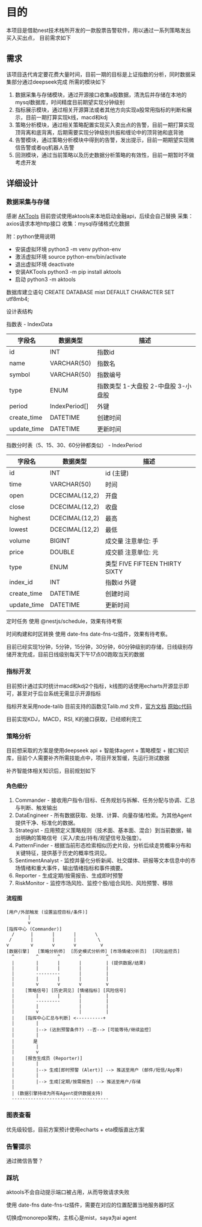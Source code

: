 # 目的

本项目是借助nest技术栈所开发的一款股票告警软件，用以通过一系列策略发出买入买出点，
目前需求如下

## 需求

该项目迭代肯定要花费大量时间，目前一期的目标是上证指数的分析，同时数据采集部分通过deepseek完成
所需的模块如下

1. 数据采集与存储模块，通过开源接口收集a股数据，清洗后并存储在本地的mysql数据库，时间精度目前期望实现分钟级别
2. 指标展示模块，通过相关开源算法或者其他方向实现a股常用指标的判断和展示，目前一期打算实现k线，macd和kdj
3. 策略分析模块，通过相关策略配置实现买入卖出点的告警，目前一期打算实现顶背离和底背离，后期需要实现分钟级别共振和缠论中的顶背驰和底背驰
4. 告警模块，通过策略分析模块中得到的告警，发出提示，目前一期期望实现微信告警或者qq机器人告警
5. 回测模块，通过当前策略以及历史数据分析策略的有效性，目前一期暂时不做考虑开发

## 详细设计

### 数据采集与存储

感谢 [AKTools](https://aktools.akfamily.xyz/#fastapi) 目前尝试使用aktools来本地启动金融api，后续会自己替换
采集：axios请求本地http接口
收集：mysql存储格式化数据

附：python使用说明

- 安装虚拟环境
  python3 -m venv python-env
- 激活虚拟环境
  source python-env/bin/activate
- 退出虚拟环境
  deactivate
- 安装AKTools
  python3 -m pip install aktools
- 启动
  python3 -m aktools

数据库建立语句 CREATE DATABASE mist DEFAULT CHARACTER SET utf8mb4;

设计表结构

指数表 - IndexData

| 字段名      | 数据类型      | 描述                                |
| ----------- | ------------- | ----------------------------------- |
| id          | INT           | 指数id                              |
| name        | VARCHAR(50)   | 指数名                              |
| symbol      | VARCHAR(50)   | 指数编号                            |
| type        | ENUM          | 指数类型 1-大盘股 2-中盘股 3-小盘股 |
| period      | IndexPeriod[] | 外键                                |
| create_time | DATETIME      | 创建时间                            |
| update_time | DATETIME      | 更新时间                            |

指数分时表（5、15、30、60分钟都类似） - IndexPeriod

| 字段名      | 数据类型       | 描述                           |
| ----------- | -------------- | ------------------------------ |
| id          | INT            | id (主键)                      |
| time        | VARCHAR(50)    | 时间                           |
| open        | DCECIMAL(12,2) | 开盘                           |
| close       | DCECIMAL(12,2) | 收盘                           |
| highest     | DCECIMAL(12,2) | 最高                           |
| lowest      | DCECIMAL(12,2) | 最低                           |
| volume      | BIGINT         | 成交量 注意单位: 手            |
| price       | DOUBLE         | 成交额 注意单位: 元            |
| type        | ENUM           | 类型 FIVE FIFTEEN THIRTY SIXTY |
| index_id    | INT            | 指数id 外键                    |
| create_time | DATETIME       | 创建时间                       |
| update_time | DATETIME       | 更新时间                       |

<!-- | vibration     | DCECIMAL(12,2) | 振幅          这两个指标不一定有                 |
| turnover_rate | DOUBLE         | 换手率                         | -->

定时任务 使用 @nestjs/schedule，效果有待考察

时间构建和时区转换 使用 date-fns date-fns-tz插件，效果有待考察。

目前已经实现1分钟，5分钟，15分钟，30分钟，60分钟级别的存储，日线级别存储开发完成，目前日线级别每天下午17点00跑取当天的数据

### 指标开发

目前预计通过实时统计macd和kdj2个指标，k线图的话使用echarts开源显示即可，甚至对于后台系统无需显示开源指标

指标开发采用node-talib 目前支持的函数见Talib.md 文件，[官方文档](https://github.com/oransel/node-talib) [原始c代码](https://ta-lib.org/)

目前实现KDJ，MACD，RSI, K的接口获取，已经顺利完工

### 策略分析

目前想采取的方案是使用deepseek api + 智能体agent + 策略模型 + 接口知识库，目前个人需要补齐所需技能点中，项目开发暂缓，先运行测试数据

补齐智能体相关知识后，目前规划如下

#### 角色细分

1. Commander - 接收用户指令/目标、任务规划与拆解、任务分配与协调、汇总与判断、触发输出
2. DataEngineer - 所有数据获取、处理、计算、向量存储/检索。为其他Agent提供干净、标准化的数据。
3. Strategist -  应用预定义策略规则（技术面、基本面、混合）到当前数据，输出明确的策略信号（买入/卖出/持有/观望信号及强度）。
4. PatternFinder - 根据当前形态检索相似历史片段，分析后续走势概率分布和关键特征，提供基于历史的概率性洞见。
5. SentimentAnalyst - 监控并量化分析新闻、社交媒体、研报等文本信息中的市场情绪和重大事件，输出情绪指标和事件摘要。
6. Reporter - 生成定期/按需报告、生成即时预警
7. RiskMonitor - 监控市场风险、监控个股/组合风险、风险预警、移除

#### 流程图
```text
[用户/外部触发 (设置监控目标/条件)]
        |
        v
[指挥中心 (Commander)]
  /      |       |       |       \
 /       |       |       |        \
v        v       v       v         v
[数据引擎]   [策略分析师]  [历史模式分析师] [市场情绪分析员]  [风险监控员]
  ^        ^       ^       ^         ^
  |        |       |       |         | (提供数据/结果)
  |        |       |       |         |
  |        ---------       |         |
  |        |       |       |         |
  |        v       v       v         v
  |    [策略信号] [历史洞见] [情绪指标] [风险信号]
  |        |       |       |         |
  |        ---------       |         |
  |        |               |         |
  |        v               |         |
  |    [指挥中心汇总与判断] <----------+
  |        |
  |        |--> (达到预警条件?) --否--> [可能等待/继续监控]
  |        |
  |       是
  |        |
  |        v
  |    [报告生成员 (Reporter)]
  |        |
  |        |--> 生成[即时预警 (Alert)] --> 推送至用户 (邮件/短信/App等)
  |        |
  |        |--> 生成[定期/按需报告] --> 推送至用户/存储
  |
  | (数据引擎持续为所有Agent提供数据支持)
  ------------------------------------
```
### 图表查看

优先级较低，目前方案预计使用echarts + eta模版直出方案

### 告警提示

通过微信告警？

### 踩坑

aktools不会自动提示端口被占用，从而导致请求失败

使用 date-fns date-fns-tz插件，需要在对应的位置配置当地服务器时区

切换成monorepo架构，主核心是mist，saya为ai agent